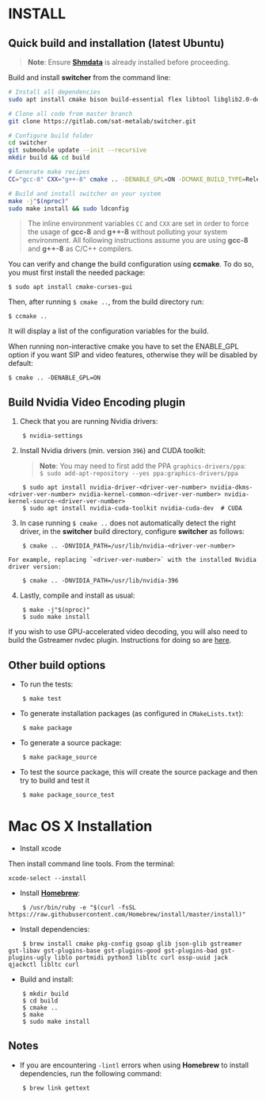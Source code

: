 INSTALL   
=======

## Quick build and installation (latest Ubuntu)

> **Note**: Ensure **[Shmdata](https://gitlab.com/sat-metalab/shmdata)** is already installed before proceeding.

Build and install **switcher** from the command line:

```bash
# Install all dependencies
sudo apt install cmake bison build-essential flex libtool libglib2.0-dev libgstreamer1.0-dev libgstreamer-plugins-base1.0-dev libgstreamer-plugins-bad1.0-dev libjson-glib-dev libcgsi-gsoap-dev gstreamer1.0-libav gstreamer1.0-plugins-bad gstreamer1.0-plugins-base gstreamer1.0-plugins-good gstreamer1.0-plugins-ugly liblo-dev linux-libc-dev libpulse-dev libportmidi-dev libjack-jackd2-dev jackd libvncserver-dev uuid-dev libssl-dev swh-plugins  libgl1-mesa-dev libglu1-mesa-dev freeglut3-dev mesa-common-dev libltc-dev libcurl4-gnutls-dev gsoap wah-plugins libxrandr-dev libxinerama-dev libxcursor-dev libsamplerate0-dev  libsoup2.4-dev python3-dev gcc-8 g++-8 libxxf86vm-dev

# Clone all code from master branch
git clone https://gitlab.com/sat-metalab/switcher.git

# Configure build folder
cd switcher
git submodule update --init --recursive
mkdir build && cd build

# Generate make recipes
CC="gcc-8" CXX="g++-8" cmake .. -DENABLE_GPL=ON -DCMAKE_BUILD_TYPE=Release # replace "Release" with "Debug" when coding

# Build and install switcher on your system
make -j"$(nproc)"
sudo make install && sudo ldconfig
```

> The inline environment variables `CC` and `CXX` are set in order to force the usage of **gcc-8** and **g++-8** without polluting your system environment. All following instructions assume you are using **gcc-8** and **g++-8** as C/C++ compilers.

You can verify and change the build configuration using **ccmake**. To do so, you must first install the needed package:
    
```
$ sudo apt install cmake-curses-gui
```

Then, after running `$ cmake ..`, from the build directory run:

```
$ ccmake ..
```
    
It will display a list of the configuration variables for the build.

When running non-interactive cmake you have to set the ENABLE\_GPL option if you want SIP and video features, otherwise they will be disabled by default:
```
$ cmake .. -DENABLE_GPL=ON
```

## Build Nvidia Video Encoding plugin

1. Check that you are running Nvidia drivers:

```
    $ nvidia-settings
```

2. Install Nvidia drivers (min. version `396`) and CUDA toolkit:

    > **Note**: You may need to first add the PPA `graphics-drivers/ppa`:  
    > `$ sudo add-apt-repository --yes ppa:graphics-drivers/ppa`

```
    $ sudo apt install nvidia-driver-<driver-ver-number> nvidia-dkms-<driver-ver-number> nvidia-kernel-common-<driver-ver-number> nvidia-kernel-source-<driver-ver-number>
    $ sudo apt install nvidia-cuda-toolkit nvidia-cuda-dev  # CUDA
```

3. In case running `$ cmake ..` does not automatically detect the right driver, in the **switcher** build directory, configure **switcher** as follows:

```
    $ cmake .. -DNVIDIA_PATH=/usr/lib/nvidia-<driver-ver-number>
```

    For example, replacing `<driver-ver-number>` with the installed Nvidia driver version:

```
    $ cmake .. -DNVIDIA_PATH=/usr/lib/nvidia-396
```

4. Lastly, compile and install as usual:

```
    $ make -j"$(nproc)"
    $ sudo make install
```

If you wish to use GPU-accelerated video decoding, you will also need to build the Gstreamer nvdec plugin. Instructions for doing so are [here](doc/using-nvdec-gstreamer-plugins.md).

## Other build options

* To run the tests:

```
    $ make test
```

* To generate installation packages (as configured in `CMakeLists.txt`):

```
    $ make package
```

* To generate a source package:

```
    $ make package_source
```

* To test the source package, this will create the source package and then try to build and test it

```
    $ make package_source_test
```

# Mac OS X Installation

* Install xcode

Then install command line tools. From the terminal:
```
xcode-select --install
```

* Install **[Homebrew](https://github.com/Homebrew/brew)**:

```
    $ /usr/bin/ruby -e "$(curl -fsSL https://raw.githubusercontent.com/Homebrew/install/master/install)"
```

* Install dependencies:

```
    $ brew install cmake pkg-config gsoap glib json-glib gstreamer gst-libav gst-plugins-base gst-plugins-good gst-plugins-bad gst-plugins-ugly liblo portmidi python3 libltc curl ossp-uuid jack qjackctl libltc curl 
```

* Build and install:

```
    $ mkdir build
    $ cd build
    $ cmake ..
    $ make
    $ sudo make install
```

## Notes

* If you are encountering `-lintl` errors when using **Homebrew** to install dependencies, run the following command:

```
    $ brew link gettext
```
